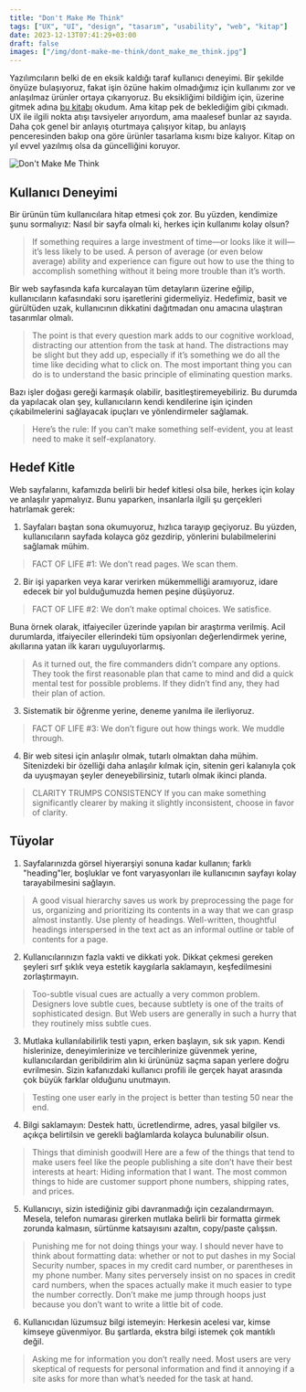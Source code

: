 ```yaml
---
title: "Don't Make Me Think"
tags: ["UX", "UI", "design", "tasarım", "usability", "web", "kitap"]
date: 2023-12-13T07:41:29+03:00
draft: false
images: ["/img/dont-make-me-think/dont_make_me_think.jpg"]
---
```


Yazılımcıların belki de en eksik kaldığı taraf kullanıcı deneyimi.
Bir şekilde önyüze bulaşıyoruz, fakat işin özüne hakim olmadığımız için kullanımı zor ve anlaşılmaz ürünler ortaya çıkarıyoruz.
Bu eksikliğimi bildiğim için, üzerine gitmek adına [bu kitabı](https://www.amazon.com/Dont-Make-Think-Revisited-Usability/dp/0321965515) okudum.
Ama kitap pek de beklediğim gibi çıkmadı.
UX ile ilgili nokta atışı tavsiyeler arıyordum, ama maalesef bunlar az sayıda.
Daha çok genel bir anlayış oturtmaya çalışıyor kitap, bu anlayış penceresinden bakıp ona göre ürünler tasarlama kısmı bize kalıyor.
Kitap on yıl evvel yazılmış olsa da güncelliğini koruyor.

![Don't Make Me Think][1]

## Kullanıcı Deneyimi

Bir ürünün tüm kullanıcılara hitap etmesi çok zor.
Bu yüzden, kendimize şunu sormalıyız: Nasıl bir sayfa olmalı ki, herkes için kullanımı kolay olsun?

> If something requires a large investment of time—or looks like it will—it’s less likely to be used.
> A person of average (or even below average) ability and experience can figure out how to use the thing to accomplish something without it being more trouble than it’s worth.

Bir web sayfasında kafa kurcalayan tüm detayların üzerine eğilip, kullanıcıların kafasındaki soru işaretlerini gidermeliyiz.
Hedefimiz, basit ve gürültüden uzak, kullanıcının dikkatini dağıtmadan onu amacına ulaştıran tasarımlar olmalı.

> The point is that every question mark adds to our cognitive workload, distracting our attention from the task at hand. The distractions may be slight but they add up, especially if it’s something we do all the time like deciding what to click on.
> The most important thing you can do is to understand the basic principle of eliminating question marks.

Bazı işler doğası gereği karmaşık olabilir, basitleştiremeyebiliriz.
Bu durumda da yapılacak olan şey, kullanıcıların kendi kendilerine işin içinden çıkabilmelerini sağlayacak ipuçları ve yönlendirmeler sağlamak.

> Here’s the rule: If you can’t make something self-evident, you at least need to make it self-explanatory.

## Hedef Kitle

Web sayfalarını, kafamızda belirli bir hedef kitlesi olsa bile, herkes için kolay ve anlaşılır yapmalıyız.
Bunu yaparken, insanlarla ilgili şu gerçekleri hatırlamak gerek:

1. Sayfaları baştan sona okumuyoruz, hızlıca tarayıp geçiyoruz. Bu yüzden, kullanıcıların sayfada kolayca göz gezdirip, yönlerini bulabilmelerini sağlamak mühim.
> FACT OF LIFE #1: We don’t read pages. We scan them.
2. Bir işi yaparken veya karar verirken mükemmelliği aramıyoruz, idare edecek bir yol bulduğumuzda hemen peşine düşüyoruz.

> FACT OF LIFE #2: We don’t make optimal choices. We satisfice.

Buna örnek olarak, itfaiyeciler üzerinde yapılan bir araştırma verilmiş.
Acil durumlarda, itfaiyeciler ellerindeki tüm opsiyonları değerlendirmek yerine, akıllarına yatan ilk kararı uyguluyorlarmış.

> As it turned out, the fire commanders didn’t compare any options. They took the first reasonable plan that came to mind and did a quick mental test for possible problems. If they didn’t find any, they had their plan of action.

3. Sistematik bir öğrenme yerine, deneme yanılma ile ilerliyoruz.

> FACT OF LIFE #3: We don’t figure out how things work. We muddle through.

4. Bir web sitesi için anlaşılır olmak, tutarlı olmaktan daha mühim. Sitenizdeki bir özelliği daha anlaşılır kılmak için, sitenin geri kalanıyla çok da uyuşmayan şeyler deneyebilirsiniz, tutarlı olmak ikinci planda.

> CLARITY TRUMPS CONSISTENCY If you can make something significantly clearer by making it slightly inconsistent, choose in favor of clarity.

## Tüyolar

1. Sayfalarınızda görsel hiyerarşiyi sonuna kadar kullanın; farklı "heading"ler, boşluklar ve font varyasyonları ile kullanıcının sayfayı kolay tarayabilmesini sağlayın.
> A good visual hierarchy saves us work by preprocessing the page for us, organizing and prioritizing its contents in a way that we can grasp almost instantly.
> Use plenty of headings. Well-written, thoughtful headings interspersed in the text act as an informal outline or table of contents for a page.

2. Kullanıcılarınızın fazla vakti ve dikkati yok. Dikkat çekmesi gereken şeyleri sırf şıklık veya estetik kaygılarla saklamayın, keşfedilmesini zorlaştırmayın.
> Too-subtle visual cues are actually a very common problem. Designers love subtle cues, because subtlety is one of the traits of sophisticated design. But Web users are generally in such a hurry that they routinely miss subtle cues.

3. Mutlaka kullanılabilirlik testi yapın, erken başlayın, sık sık yapın. Kendi hislerinize, deneyimlerinize ve tercihlerinize güvenmek yerine, kullanıcılardan geribildirim alın ki ürününüz saçma sapan yerlere doğru evrilmesin. Sizin kafanızdaki kullanıcı profili ile gerçek hayat arasında çok büyük farklar olduğunu unutmayın.
> Testing one user early in the project is better than testing 50 near the end. 

4. Bilgi saklamayın: Destek hattı, ücretlendirme, adres, yasal bilgiler vs. açıkça belirtilsin ve gerekli bağlamlarda kolayca bulunabilir olsun.
> Things that diminish goodwill Here are a few of the things that tend to make users feel like the people publishing a site don’t have their best interests at heart: Hiding information that I want. The most common things to hide are customer support phone numbers, shipping rates, and prices.

5. Kullanıcıyı, sizin istediğiniz gibi davranmadığı için cezalandırmayın. Mesela, telefon numarası girerken mutlaka belirli bir formatta girmek zorunda kalmasın, sürtünme katsayısını azaltın, copy/paste çalışsın.
> Punishing me for not doing things your way. I should never have to think about formatting data: whether or not to put dashes in my Social Security number, spaces in my credit card number, or parentheses in my phone number. Many sites perversely insist on no spaces in credit card numbers, when the spaces actually make it much easier to type the number correctly. Don’t make me jump through hoops just because you don’t want to write a little bit of code.

6. Kullanıcıdan lüzumsuz bilgi istemeyin: Herkesin acelesi var, kimse kimseye güvenmiyor. Bu şartlarda, ekstra bilgi istemek çok mantıklı değil.
> Asking me for information you don’t really need. Most users are very skeptical of requests for personal information and find it annoying if a site asks for more than what’s needed for the task at hand.

[1]: /img/dont-make-me-think/dont_make_me_think.jpg
